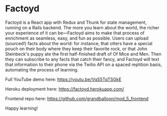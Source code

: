 # Factoyd

Factoyd is a React app with Redux and Thunk for state management, running on a Rails backend. The more you learn about the world, the richer your experience of it can be—Factoyd aims to make that process of enrichment as seamless, easy, and fun as possible. Users can upload (sourced!) facts about the world: for instance, that otters have a special pouch on their body where they keep their favorite rock, or that John Steinbeck's puppy ate the first half-finished draft of Of Mice and Men. Then they can subscribe to any facts that catch their fancy, and Factoyd will text that information to their phone via the Twilio API on a spaced reptition basis, automating the process of learning.

Full YouTube demo here: https://youtu.be/VqS5TqTSGkE

Heroku deployment here: https://factoyd.herokuapp.com/ 

Frontend repo here: https://github.com/grandballoon/mod_5_frontend

Happy learning!

